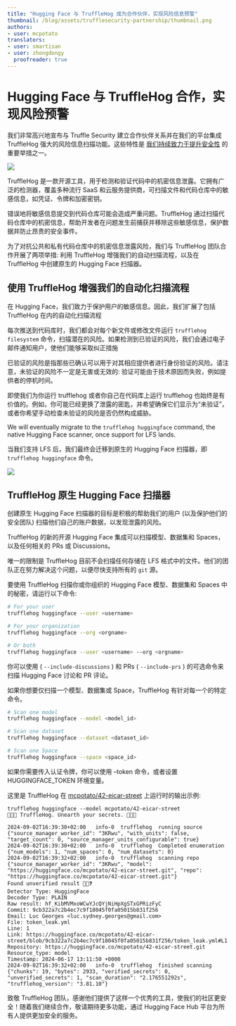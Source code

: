 ```yaml
---
title: "Hugging Face 与 TruffleHog 成为合作伙伴，实现风险信息预警"
thumbnail: /blog/assets/trufflesecurity-partnership/thumbnail.png
authors:
- user: mcpotato
translators:
- user: smartisan
- user: zhongdongy
  proofreader: true
---
```


# Hugging Face 与 TruffleHog 合作，实现风险预警

我们非常高兴地宣布与 Truffle Security 建立合作伙伴关系并在我们的平台集成 TruffleHog 强大的风险信息扫描功能。这些特性是 [我们持续致力于提升安全性](https://huggingface.co/blog/2024-security-features) 的重要举措之一。

<img class="block" src="https://huggingface.co/datasets/huggingface/documentation-images/resolve/main/blog/trufflesecurity-partnership/truffle_security_landing_page.png"/>

TruffleHog 是一款开源工具，用于检测和验证代码中的机密信息泄露。它拥有广泛的检测器，覆盖多种流行 SaaS 和云服务提供商，可扫描文件和代码仓库中的敏感信息，如凭证、令牌和加密密钥。

错误地将敏感信息提交到代码仓库可能会造成严重问题。TruffleHog 通过扫描代码仓库中的机密信息，帮助开发者在问题发生前捕获并移除这些敏感信息，保护数据并防止昂贵的安全事件。

为了对抗公共和私有代码仓库中的机密信息泄露风险，我们与 TruffleHog 团队合作开展了两项举措: 利用 TruffleHog 增强我们的自动扫描流程，以及在 TruffleHog 中创建原生的 Hugging Face 扫描器。

## 使用 TruffleHog 增强我们的自动化扫描流程

在 Hugging Face，我们致力于保护用户的敏感信息。因此，我们扩展了包括 TruffleHog 在内的自动化扫描流程

每次推送到代码库时，我们都会对每个新文件或修改文件运行 `trufflehog filesystem` 命令，扫描潜在的风险。如果检测到已验证的风险，我们会通过电子邮件通知用户，使他们能够采取纠正措施

已验证的风险是指那些已确认可以用于对其相应提供者进行身份验证的风险。请注意，未验证的风险不一定是无害或无效的: 验证可能由于技术原因而失败，例如提供者的停机时间。

即使我们为你运行 trufflehog 或者你自己在代码库上运行 trufflehog 也始终是有价值的。例如，你可能已经更换了泄露的密匙，并希望确保它们显示为“未验证”，或者你希望手动检查未验证的风险是否仍然构成威胁。

We will eventually migrate to the `trufflehog huggingface` command, the native Hugging Face scanner, once support for LFS lands.

当我们支持 LFS 后，我们最终会迁移到原生的 Hugging Face 扫描器，即 `trufflehog huggingface` 命令。

<img class="block" src="https://huggingface.co/datasets/huggingface/documentation-images/resolve/main/hub/token-leak-email-example.png"/>

## TruffleHog 原生 Hugging Face 扫描器

创建原生 Hugging Face 扫描器的目标是积极的帮助我们的用户 (以及保护他们的安全团队) 扫描他们自己的账户数据，以发现泄露的风险。

TruffleHog 的新的开源 Hugging Face 集成可以扫描模型、数据集和 Spaces，以及任何相关的 PRs 或 Discussions。

唯一的限制是 TruffleHog 目前不会扫描任何存储在 LFS 格式中的文件。他们的团队正在努力解决这个问题，以便尽快支持所有的 `git` 源。

要使用 TruffleHog 扫描你或你组织的 Hugging Face 模型、数据集和 Spaces 中的秘密，请运行以下命令:

```sh
# For your user
trufflehog huggingface --user <username>

# For your organization
trufflehog huggingface --org <orgname>

# Or both
trufflehog huggingface --user <username> --org <orgname>
```

你可以使用 ( `--include-discussions` ) 和 PRs ( `--include-prs` ) 的可选命令来扫描 Hugging Face 讨论和 PR 评论。

如果你想要仅扫描一个模型、数据集或 Space，TruffleHog 有针对每一个的特定命令。

```sh
# Scan one model
trufflehog huggingface --model <model_id>

# Scan one dataset
trufflehog huggingface --dataset <dataset_id>

# Scan one Space
trufflehog huggingface --space <space_id>
```

如果你需要传入认证令牌，你可以使用 –token 命令，或者设置 HUGGINGFACE_TOKEN 环境变量。

这里是 TruffleHog 在 [mcpotato/42-eicar-street](https://huggingface.co/mcpotato/42-eicar-street) 上运行时的输出示例:

```
trufflehog huggingface --model mcpotato/42-eicar-street
🐷🔑🐷 TruffleHog. Unearth your secrets. 🐷🔑🐷

2024-09-02T16:39:30+02:00	info-0	trufflehog	running source	{"source_manager_worker_id": "3KRwu", "with_units": false, "target_count": 0, "source_manager_units_configurable": true}
2024-09-02T16:39:30+02:00	info-0	trufflehog	Completed enumeration	{"num_models": 1, "num_spaces": 0, "num_datasets": 0}
2024-09-02T16:39:32+02:00	info-0	trufflehog	scanning repo	{"source_manager_worker_id": "3KRwu", "model": "https://huggingface.co/mcpotato/42-eicar-street.git", "repo": "https://huggingface.co/mcpotato/42-eicar-street.git"}
Found unverified result 🐷🔑❓
Detector Type: HuggingFace
Decoder Type: PLAIN
Raw result: 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
Commit: 9cb322a7c2b4ec7c9f18045f0fa05015b831f256
Email: Luc Georges <luc.sydney.georges@gmail.com>
File: token_leak.yml
Line: 1
Link: https://huggingface.co/mcpotato/42-eicar-street/blob/9cb322a7c2b4ec7c9f18045f0fa05015b831f256/token_leak.yml#L1
Repository: https://huggingface.co/mcpotato/42-eicar-street.git
Resource_type: model
Timestamp: 2024-06-17 13:11:50 +0000
2024-09-02T16:39:32+02:00	info-0	trufflehog	finished scanning	{"chunks": 19, "bytes": 2933, "verified_secrets": 0, "unverified_secrets": 1, "scan_duration": "2.176551292s", "trufflehog_version": "3.81.10"}
```

致敬 TruffleHog 团队，感谢他们提供了这样一个优秀的工具，使我们的社区更安全！随着我们继续合作，敬请期待更多功能，通过 Hugging Face Hub 平台为所有人提供更加安全的服务。